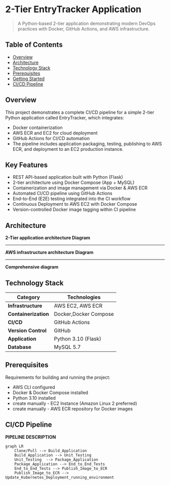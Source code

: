 # 2-Tier EntryTracker Application



> A Python-based 2-tier application demonstrating modern DevOps practices with Docker, GitHub Actions, and AWS infrastructure.
## Table of Contents

- [Overview](#overview)
- [Architecture](#architecture)
- [Technology Stack](#technology-stack)
- [Prerequisites](#prerequisites)
- [Getting Started](#getting-started)
- [CI/CD Pipeline](#cicd-pipeline)


## Overview

This project demonstrates a complete CI/CD pipeline for a simple 2-tier Python application called EntryTracker, which integrates:

- Docker containerization
- AWS ECR and EC2 for cloud deployment
- GitHub Actions for CI/CD automation
- The pipeline includes application packaging, testing, publishing to AWS ECR, and deployment to an EC2 production instance.

## Key Features
- REST API-based application built with Python (Flask)
- 2-tier architecture using Docker Compose (App + MySQL)
- Containerization and image management via Docker & AWS ECR
- Automated CI/CD pipeline using GitHub Actions
- End-to-End (E2E) testing integrated into the CI workflow
- Continuous Deployment to AWS EC2 with Docker Compose
- Version-controlled Docker image tagging within CI pipeline

## Architecture

**2-Tier application architecture Diagram**



-----------------------------------

**AWS infrastructure architecture Diagram**


-----------------------------------
**Comprehensive diagram**



## Technology Stack

| Category             | Technologies   |
| -------------------- | -------------- |
| **Infrastructure**   | AWS EC2, AWS ECR |
| **Containerization** | Docker,Docker Compose |
| **CI/CD**            | GitHub Actions |
| **Version Control**  |    GitHub      |
| **Application**      | Python 3.10 (Flask)|
| **Database**         | MySQL 5.7 |

## Prerequisites

Requirements for building and running the project:

- AWS CLI configured
- Docker & Docker Compose installed
- Python 3.10 installed
- create manually - EC2 Instance (Amazon Linux 2 preferred)
- create manually - AWS ECR repository for Docker images

## CI/CD Pipeline

**PIPELINE DESCRIPTION**

```mermaid
graph LR
    Clone/Pull --> Build_Application
    Build_Application --> Unit_Testing
    Unit_Testing  --> Package_Application
    Package_Application --> End_to_End_Tests
    End_to_End_Tests --> Publish_Image_to_ECR
    Publish_Image_to_ECR --> Update_Kubernetes_Deployment_running_environment
```


